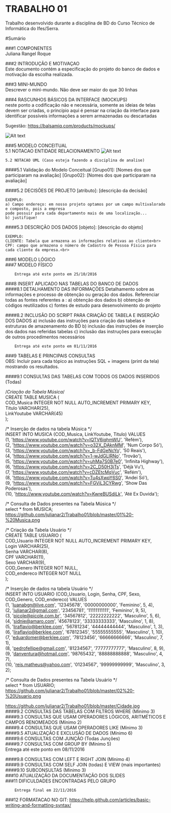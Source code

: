 # TRABALHO 01
Trabalho desenvolvido durante a disciplina de BD do Curso Técnico de Informática do Ifes/Serra.

#Sumário

###1	COMPONENTES<br>
Juliana Rangel Roque<br>

###2	INTRODUÇÃO E MOTIVAÇAO<br>
Este documento contém a especificação do projeto do banco de dados <nome do projeto> e motivação da escolha realizada. <br>

###3	MINI-MUNDO<br>
Descrever o mini-mundo. Não deve ser maior do que 30 linhas <br>

###4	RASCUNHOS BÁSICOS DA INTERFACE (MOCKUPS)<br>
neste ponto a codificação não e necessária, somente as ideias de telas devem ser criadas, o princípio aqui é pensar na criação da interface para identificar possíveis informações a serem armazenadas ou descartadas <br>

Sugestão: https://balsamiq.com/products/mockups/<br>

![Alt text](https://github.com/discipbd1/trab01/blob/master/balsamiq.png?raw=true "Title")


###5	MODELO CONCEITUAL<br>
    5.1 NOTACAO ENTIDADE RELACIONAMENTO
![Alt text](https://github.com/discipbd1/trab01/blob/master/sample_MC.png?raw=true "Modelo Conceitual")
    
    5.2 NOTACAO UML (Caso esteja fazendo a disciplina de analise)

####5.1 Validação do Modelo Conceitual
    [Grupo01]: [Nomes dos que participaram na avaliação]
    [Grupo02]: [Nomes dos que participaram na avaliação]

####5.2 DECISÕES DE PROJETO
    [atributo]: [descrição da decisão]
    
    EXEMPLO:
    a) Campo endereço: em nosso projeto optamos por um campo multivalorado e composto, pois a empresa 
    pode possuir para cada departamento mais de uma localização... 
    b) justifique!

####5.3 DESCRIÇÃO DOS DADOS 
    [objeto]: [descrição do objeto]
    
    EXEMPLO:
    CLIENTE: Tabela que armazena as informações relativas ao cliente<br>
    CPF: campo que armazena o número de Cadastro de Pessoa Física para cada cliente da empresa.<br>


###6	MODELO LÓGICO<br>
###7	MODELO FÍSICO<br>

        Entrega até este ponto em 25/10/2016
        
        
###8	INSERT APLICADO NAS TABELAS DO BANCO DE DADOS<br>
####8.1 DETALHAMENTO DAS INFORMAÇÕES
        Detalhamento sobre as informações e processo de obtenção ou geração dos dados.
        Referenciar todas as fontes referentes a :
        a) obtenção dos dados
        b) obtenção de códigos reutilizados
        c) fontes de estudo para desenvolvimento do projeto
        
####8.2 INCLUSÃO DO SCRIPT PARA CRIAÇÃO DE TABELA E INSERÇÃO DOS DADOS
        a) inclusão das instruções para criação das tabelas e estruturas de amazenamento do BD
        b) inclusão das instruções de inserção dos dados nas referidas tabelas
        c) inclusão das instruções para execução de outros procedimentos necessários


        Entrega até este ponto em 01/11/2016
        
###9	TABELAS E PRINCIPAIS CONSULTAS<br>
OBS: Incluir para cada tópico as instruções SQL + imagens (print da tela) mostrando os resultados.<br>

####9.1	CONSULTAS DAS TABELAS COM TODOS OS DADOS INSERIDOS (Todas) <br>

/*Criação da Tabela Música*/<br>
CREATE TABLE MUSICA (<br>
COD_Musica INTEGER NOT NULL AUTO_INCREMENT PRIMARY KEY,<br>
Titulo VARCHAR(25), <br>
LinkYoutube VARCHAR(45)<br>
);<br>

/* Inserção de dados na tabela Música */  <br>
INSERT INTO MUSICA (COD_Musica, LinkYoutube, Titulo) VALUES <br>
(1, 'https://www.youtube.com/watch?v=IQTV6iqhmWU', 'Refém'),<br>
(2, 'https://www.youtube.com/watch?v=o32X_DAknMM', 'Num Corpo Só'),<br>
(3, 'https://www.youtube.com/watch?v=_b-FdGeNcYo', '50 Reais'),<br>
(4, 'https://www.youtube.com/watch?v=1-wJdGLlRNo', 'Trovão'),<br>
(5, 'https://www.youtube.com/watch?v=uhMa7S0B7e0', 'Infinita Highway'),<br>
(6, 'https://www.youtube.com/watch?v=2C_D50H3jTs', 'Déjà Vu'),<br>
(7, 'https://www.youtube.com/watch?v=cDZEtcMqVuc', 'Refém'),<br>
(8, 'https://www.youtube.com/watch?v=Tu4sXwpY6S0', 'Andei Só'),<br>
(9, 'https://www.youtube.com/watch?v=FGViL3CYRwg', 'Show Das Poderosas'),<br>
(10, 'https://www.youtube.com/watch?v=KwreBUSdiLk', 'Até Ex Duvida');<br>

/* Consulta de Dados presentes na Tabela Música */<br>
select * from MUSICA;<br>
https://github.com/julianar2/Trabalho01/blob/master/01%20-%20Musica.png<br>

/* Criação  da Tabela Usuário */<br>
CREATE TABLE USUARIO (<br>
COD_Usuario INTEGER NOT NULL AUTO_INCREMENT PRIMARY KEY,<br>
Login VARCHAR(25),<br>
Senha VARCHAR(8),<br>
CPF VARCHAR(11),<br>
Sexo VARCHAR(9),<br>
COD_Genero INTEGER NOT NULL,<br>
COD_endereco INTEGER NOT NULL<br>
); <br>

/* Inserção de dados na tabela Usuário */  <br>
INSERT INTO USUARIO (COD_Usuario, Login, Senha, CPF, Sexo, COD_Genero, COD_endereco) VALUES <br>
(1, 'luanabgn@live.com', '12345678', '00000000000', 'Feminino', 5, 4),<br>
(2, 'julianar2@gmail.com', '23456781', '11111111111', 'Feminino', 9, 5),<br>
(3, 'picole@picole.com.br', '34567812', '22222222222', 'Masculino', 5, 6),<br>
(4, 'sidnie@amaro.com', '45678123', '33333333333', 'Masculino', 1, 8),<br>
(5, 'liraflavio@berklee.com', '56781234', '44444444444', 'Masculino', 1, 3),<br>
(6, 'liraflavio@berklee.com', '67812345', '55555555555', 'Masculino', 1, 10),<br>
(7, 'eduardomer@berklee.com', '78123456', '66666666666', 'Masculino', 7, 1),<br>
(8, 'pedrofellipe@gmail.com', '81234567', '77777777777', 'Masculino', 8, 9),<br>
(9, 'danventura@hotmail.com', '98765432', '88888888888', 'Masculino', 4, 7),<br>
(10, 'reis.matheus@yahoo.com', '01234567', '99999999999', 'Masculino', 3, 2);<br>

/* Consulta de Dados presentes na Tabela Usuário */<br>
select * from USUARIO;<br>
https://github.com/julianar2/Trabalho01/blob/master/02%20-%20Usuario.png


https://github.com/julianar2/Trabalho01/blob/master/Cidade.jpg <br>
####9.2	CONSULTAS DAS TABELAS COM FILTROS WHERE (Mínimo 3) <br>
####9.3	CONSULTAS QUE USAM OPERADORES LÓGICOS, ARITMÉTICOS E CAMPOS RENOMEADOS (Mínimo 2)<br>
####9.4	CONSULTAS QUE USAM OPERADORES LIKE (Mínimo 3)  <br>
####9.5	ATUALIZAÇÃO E EXCLUSÃO DE DADOS (Mínimo 6)<br>
####9.6	CONSULTAS COM JUNÇÃO (Todas Junções)<br>
####9.7	CONSULTAS COM GROUP BY (Mínimo 5)<br>
        Entrega até este ponto em 08/11/2016
        
####9.8	CONSULTAS COM LEFT E RIGHT JOIN (Mínimo 4) <br>
####9.9	CONSULTAS COM SELF JOIN (todas) E VIEW (mais importantes) <br>
####9.10	SUBCONSULTAS (Mínimo 3) <br>
###10	ATUALIZAÇÃO DA DOCUMENTAÇÃO DOS SLIDES<br>
###11	DIFICULDADES ENCONTRADAS PELO GRUPO<br>

        Entrega final em 22/11/2016
###12  FORMATACAO NO GIT: https://help.github.com/articles/basic-writing-and-formatting-syntax/




